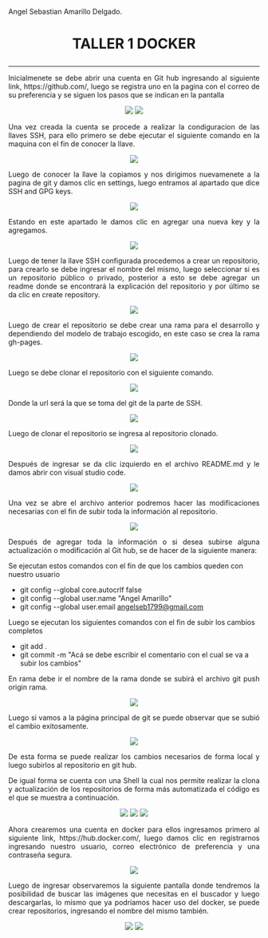 Angel Sebastian Amarillo Delgado.

# <p align="center"> **TALLER 1 DOCKER** </p>
______
<p style="text-align: justify;">Inicialmenete se debe abrir una cuenta en Git hub ingresando al siguiente link, https://github.com/, luego se registra uno en la pagina con el correo de su preferencia y se siguen los pasos que se indican en la pantalla</p>

<p align="center">
  <img src="/Taller1_Docker/ImageCuentas/Cu1.png">
  <img src="/Taller1_Docker/ImageCuentas/Cu2.png">
</p>

<p style="text-align: justify;">Una vez creada la cuenta se procede a realizar la condiguracion de las llaves SSH, para ello primero se debe ejecutar el siguiente comando en la maquina con el fin de conocer la llave.</p>

<p align="center">
  <img src="/Taller1_Docker/ImageCuentas/Cu3.png">
</p>

<p style="text-align: justify;">Luego de conocer la llave la copiamos y nos dirigimos nuevamenete a la pagina de git y damos clic en settings, luego entramos al apartado que dice SSH and GPG keys.</p>

<p align="center">
  <img src="/Taller1_Docker/ImageCuentas/Cu4.png">
</p>

<p style="text-align: justify;">Estando en este apartado le damos clic en agregar una nueva key y la agregamos.</p>

<p align="center">
  <img src="/Taller1_Docker/ImageCuentas/Cu5.png">
</p>

<p style="text-align: justify;">Luego de tener la llave SSH configurada procedemos a crear un repositorio, para crearlo se debe ingresar el nombre del mismo, luego seleccionar si es un repositorio público o privado, posterior a esto se debe agregar un readme donde se encontrará la explicación del repositorio y por último se da clic en create repository.</p>

<p align="center">
  <img src="/Taller1_Docker/ImageCuentas/Cu6.png">
</p>

<p style="text-align: justify;">Luego de crear el repositorio se debe crear una rama para el desarrollo y dependiendo del modelo de trabajo escogido, en este caso se crea la rama gh-pages.</p>

<p align="center">
  <img src="/Taller1_Docker/ImageCuentas/Cu7.png">
</p>

<p style="text-align: justify;">Luego se debe clonar el repositorio con el siguiente comando.</p>

<p align="center">
  <img src="/Taller1_Docker/ImageCuentas/Cu8.png">
</p>

<p style="text-align: justify;">Donde la url será la que se toma del git de la parte de SSH.</p>

<p align="center">
  <img src="/Taller1_Docker/ImageCuentas/Cu9.png">
</p>

<p style="text-align: justify;">Luego de clonar el repositorio se ingresa al repositorio clonado.</p>

<p align="center">
  <img src="/Taller1_Docker/ImageCuentas/Cu10.png">
</p>

<p style="text-align: justify;">Después de ingresar se da clic izquierdo en el archivo README.md y le damos abrir con visual studio code.</p>

<p align="center">
  <img src="/Taller1_Docker/ImageCuentas/Cu11.png">
</p>

<p style="text-align: justify;">Una vez se abre el archivo anterior podremos hacer las modificaciones necesarias con el fin de subir toda la información al repositorio.</p>

<p align="center">
  <img src="/Taller1_Docker/ImageCuentas/Cu12.png">
</p>

<p style="text-align: justify;">Después de agregar toda la información o si desea subirse alguna actualización o modificación al Git hub, se de hacer de la siguiente manera:</p>  

Se ejecutan estos comandos con el fin de que los cambios queden con nuestro usuario 
- git config --global core.autocrlf false
- git config --global user.name "Angel Amarillo"
- git config --global user.email angelseb1799@gmail.com  

Luego se ejecutan los siguientes comandos con el fin de subir los cambios completos 
- git add .
- git commit -m "Acá se debe escribir el comentario con el cual se va a subir los cambios"

<p style="text-align: justify;">En rama debe ir el nombre de la rama donde se subirá el archivo
git push origin rama.</p>

<p align="center">
  <img src="/Taller1_Docker/ImageCuentas/Cu13.png">
</p>

<p style="text-align: justify;">Luego si vamos a la página principal de git se puede observar que se subió el cambio exitosamente.</p>

<p align="center">
  <img src="/Taller1_Docker/ImageCuentas/Cu14.png">
</p>

<p style="text-align: justify;">De esta forma se puede realizar los cambios necesarios de forma local y luego subirlos al repositorio en git hub.</p>
<p style="text-align: justify;">De igual forma se cuenta con una Shell la cual nos permite realizar la clona y actualización de los repositorios de forma más automatizada el código es el que se muestra a continuación.</p>

<p align="center">
  <img src="/Taller1_Docker/ImageCuentas/Cu15.png">
  <img src="/Taller1_Docker/ImageCuentas/Cu16.png">
  <img src="/Taller1_Docker/ImageCuentas/Cu17.png">
</p>

<p style="text-align: justify;">Ahora crearemos una cuenta en docker para ellos ingresamos primero al siguiente link, https://hub.docker.com/, luego damos clic en registrarnos ingresando nuestro usuario, correo electrónico de preferencia y una contraseña segura.</p>

<p align="center">
  <img src="/Taller1_Docker/ImageCuentas/Cu18.png">
</p>

<p style="text-align: justify;">Luego de ingresar observaremos la siguiente pantalla donde tendremos la posibilidad de buscar las imágenes que necesitas en el buscador y luego descargarlas, lo mismo que ya podríamos hacer uso del docker, se puede crear repositorios, ingresando el nombre del mismo también.</p>

<p align="center">
  <img src="/Taller1_Docker/ImageCuentas/Cu19.png">
  <img src="/Taller1_Docker/ImageCuentas/Cu20.png">
</p>
